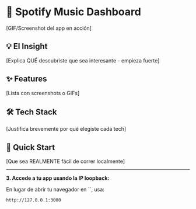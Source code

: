 # 🎵 Spotify Music Dashboard

[GIF/Screenshot del app en acción]

## 💡 El Insight

[Explica QUÉ descubriste que sea interesante - empieza fuerte]

## ✨ Features

[Lista con screenshots o GIFs]

## 🛠 Tech Stack

[Justifica brevemente por qué elegiste cada tech]

## 🚀 Quick Start

[Que sea REALMENTE fácil de correr localmente]

-------------------

**3. Accede a tu app usando la IP loopback:**

En lugar de abrir tu navegador en ``, usa:
```
http://127.0.0.1:3000